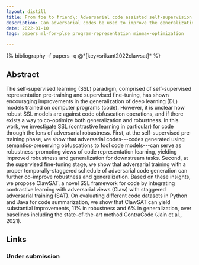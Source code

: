 ```yaml
---
layout: distill
title: From foe to friend\: Adversarial code assisted self-supervision co-improves robustness and generalization of code models
description: Can adversarial codes be used to improve the generalization and robustness of pre-trained code models? Yes.
date: 2022-01-10
tags: papers ml-for-plse program-representation minmax-optimization

---
```

<div class="publications">
    {% bibliography -f papers -q @*[key=srikant2022clawsat]* %}
</div>

## Abstract 
The self-supervised learning (SSL) paradigm, comprised of self-supervised representation pre-training and supervised fine-tuning, has shown encouraging improvements in the generalization of deep learning (DL) models trained on computer programs (code).
However, it is unclear how robust SSL models are against code obfuscation operations, and if there exists a way to co-optimize both generalization and robustness.
In this work, we investigate SSL (contrastive learning in particular) for code through the lens of adversarial robustness. 
First, at the self-supervised pre-training phase, we show that adversarial codes---codes generated using semantics-preserving obfuscations to fool code models---can serve as robustness-promoting views of code representation learning, yielding improved robustness and generalization for downstream tasks. 
Second, at the supervised fine-tuning stage, we show that 
adversarial training with a proper temporally-staggered schedule of adversarial code generation can further co-improve robustness and generalization.
Based on these insights, we propose ClawSAT, a novel SSL framework for code by integrating contrastive learning with adversarial  views (Claw) with staggered adversarial training (SAT).
On evaluating different code datasets in Python and Java for code summarization, we show that ClawSAT can yield substantial improvements, 11% in robustness and 6% in generalization, over baselines including the state-of-the-art method ContraCode (Jain et al., 2021).

## Links
### Under submission
